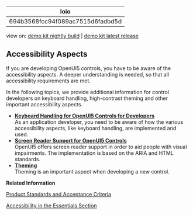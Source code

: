 <!-- loio694b3568fcc94f089ac7515d6fadbd5d -->

| loio |
| -----|
| 694b3568fcc94f089ac7515d6fadbd5d |

<div id="loio">

view on: [demo kit nightly build](https://sdk.openui5.org/nightly/#/topic/694b3568fcc94f089ac7515d6fadbd5d) | [demo kit latest release](https://sdk.openui5.org/topic/694b3568fcc94f089ac7515d6fadbd5d)</div>

## Accessibility Aspects

If you are developing OpenUI5 controls, you have to be aware of the accessibility aspects. A deeper understanding is needed, so that all accessibility requirements are met.

In the following topics, we provide additional information for control developers on keyboard handling, high-contrast theming and other important accessibility aspects.

-   **[Keyboard Handling for OpenUI5 Controls for Developers](Keyboard_Handling_for_OpenUI5_Controls_for_Developers_3e631ad.md "As an application developer, you need to be aware of how the various accessibility aspects, like keyboard handling, are implemented and used. ")**  
As an application developer, you need to be aware of how the various accessibility aspects, like keyboard handling, are implemented and used.
-   **[Screen Reader Support for OpenUI5 Controls](Screen_Reader_Support_for_OpenUI5_Controls_3853db3.md "OpenUI5 offers screen reader support in order to aid people with visual impairments. The implementation is based on the ARIA and HTML standards.")**  
OpenUI5 offers screen reader support in order to aid people with visual impairments. The implementation is based on the ARIA and HTML standards.
-   **[Theming](Theming_37c3392.md "Theming is an important aspect when developing a new control.")**  
Theming is an important aspect when developing a new control.

**Related Information**  


[Product Standards and Acceptance Criteria](Product_Standards_and_Acceptance_Criteria_bafc686.md "To be of high quality and usable in mission-critical business software, OpenUI5 needs to fulfill specific product standards and acceptance criteria. While these are not directly related to code conventions, the most important standards and criteria are mentioned here, because new code needs to fulfill these requirements.")

[Accessibility in the Essentials Section](Accessibility_322f55d.md "Accessibility in the Essentials Section")

